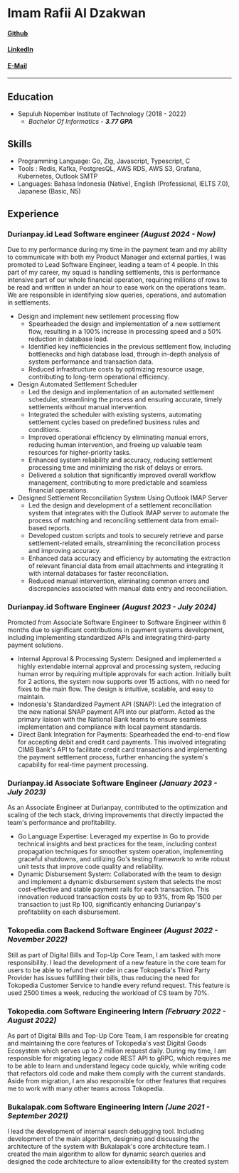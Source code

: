 # Imam Rafii Al Dzakwan
#### [Github](https://github.com/IktaS) 
#### [LinkedIn](https://www.linkedin.com/in/imamrafiia/) 
#### [E-Mail](mailto:imamrafiia@gmail.com)
---
## Education
* Sepuluh Nopember Institute of Technology (2018 - 2022)
    - *Bachelor Of Informatics - **3.77 GPA***
## Skills
* Programming Language: Go, Zig, Javascript, Typescript, C
* Tools : Redis, Kafka, PostgresQL, AWS RDS, AWS S3, Grafana, Kubernetes, Outlook SMTP
* Languages: Bahasa Indonesia (Native), English (Professional, IELTS 7.0), Japanese (Basic, N5)
## Experience
### Durianpay.id Lead Software engineer *(August 2024 - Now)*
Due to my performance during my time in the payment team and my ability to communicate with both my Product Manager and external parties, I was promoted to Lead Software Engineer, leading a team of 4 people. In this part of my career, my squad is handling settlements, this is performance intensive part of our whole financial operation, requiring millions of rows to be read and written in under an hour to ease work on the operations team. We are responsible in identifying slow queries, operations, and automation in settlements. 
* Design and implement new settlement processing flow
    - Spearheaded the design and implementation of a new settlement flow, resulting in a 100% increase in processing speed and a 50% reduction in database load.
    - Identified key inefficiencies in the previous settlement flow, including bottlenecks and high database load, through in-depth analysis of system performance and transaction data.
    - Reduced infrastructure costs by optimizing resource usage, contributing to long-term operational efficiency.
* Design Automated Settlement Scheduler
    - Led the design and implementation of an automated settlement scheduler, streamlining the process and ensuring accurate, timely settlements without manual intervention.
    - Integrated the scheduler with existing systems, automating settlement cycles based on predefined business rules and conditions.
    - Improved operational efficiency by eliminating manual errors, reducing human intervention, and freeing up valuable team resources for higher-priority tasks.
    - Enhanced system reliability and accuracy, reducing settlement processing time and minimizing the risk of delays or errors.
    - Delivered a solution that significantly improved overall workflow management, contributing to more predictable and seamless financial operations.
* Designed Settlement Reconciliation System Using Outlook IMAP Server
    - Led the design and development of a settlement reconciliation system that integrates with the Outlook IMAP server to automate the process of matching and reconciling settlement data from email-based reports.
    - Developed custom scripts and tools to securely retrieve and parse settlement-related emails, streamlining the reconciliation process and improving accuracy.
    - Enhanced data accuracy and efficiency by automating the extraction of relevant financial data from email attachments and integrating it with internal databases for faster reconciliation.
    - Reduced manual intervention, eliminating common errors and discrepancies associated with manual data entry and reconciliation.
### Durianpay.id Software Engineer *(August 2023 - July 2024)*
Promoted from Associate Software Engineer to Software Engineer within 6 months due to significant contributions in payment systems development, including implementing standardized APIs and integrating third-party payment solutions.
* Internal Approval & Processing System: Designed and implemented a highly extendable internal approval and processing system, reducing human error by requiring multiple approvals for each action. Initially built for 2 actions, the system now supports over 15 actions, with no need for fixes to the main flow. The design is intuitive, scalable, and easy to maintain.
* Indonesia's Standardized Payment API (SNAP): Led the integration of the new national SNAP payment API into our platform. Acted as the primary liaison with the National Bank teams to ensure seamless implementation and compliance with local payment standards.
* Direct Bank Integration for Payments: Spearheaded the end-to-end flow for accepting debit and credit card payments. This involved integrating CIMB Bank's API to facilitate credit card transactions and implementing the payment settlement process, further enhancing the system's capability for real-time payment processing.
### Durianpay.id Associate Software Engineer *(January 2023 - July 2023)*
As an Associate Engineer at Durianpay, contributed to the optimization and scaling of the tech stack, driving improvements that directly impacted the team's performance and profitability.
* Go Language Expertise: Leveraged my expertise in Go to provide technical insights and best practices for the team, including context propagation techniques for smoother system operation, implementing graceful shutdowns, and utilizing Go's testing framework to write robust unit tests that improve code quality and reliability.
* Dynamic Disbursement System: Collaborated with the team to design and implement a dynamic disbursement system that selects the most cost-effective and stable payment rails for each transaction. This innovation reduced transaction costs by up to 93%, from Rp 1500 per transaction to just Rp 100, significantly enhancing Durianpay's profitability on each disbursement.
### Tokopedia.com Backend Software Engineer *(August 2022 - November 2022)*
Still as part of Digital Bills and Top-Up Core Team, I am tasked with more responsibility. I lead the development of a new feature in the core team for users to be able to refund their order in case Tokopedia's Third Party Provider has issues fulfilling their bills, thus reducing the need for Tokopedia Customer Service to handle every refund request. This feature is used 2500 times a week, reducing the workload of CS team by 70%.
### Tokopedia.com Software Engineering Intern *(February 2022 - August 2022)*
As part of Digital Bills and Top-Up Core Team, I am responsible for creating and maintaining the core features of Tokopedia's vast Digital Goods Ecosystem which serves up to 2 million request daily. During my time, I am responsible for migrating legacy code REST API to gRPC, which requires me to be able to learn and understand legacy code quickly, while writing code that refactors old code and make them comply with the current standards. Aside from migration, I am also responsible for other features that requires me to work with many other teams across Tokopedia.
### Bukalapak.com Software Engineering Intern *(June 2021 - September 2021)*
I lead the development of internal search debugging tool. Including development of the main algorithm, designing and discussing the architecture of the system with Bukalapak's core architecture team. I created the main algorithm to allow for dynamic search queries and designed the code architecture to allow extensibility for the created system